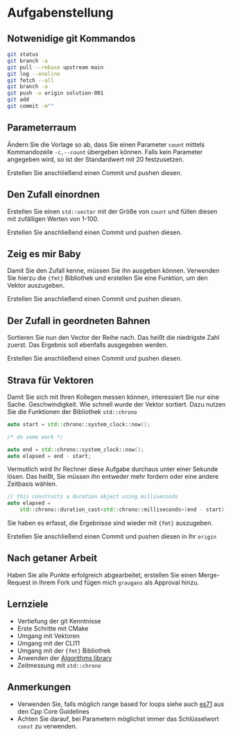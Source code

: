 # Aufgabenstellung


## Notwenidige git Kommandos

```sh
git status
git branch -a
git pull --rebase upstream main
git log --oneline
git fetch --all
git branch -a
git push -u origin solution-001
git add
git commit -m""
```

## Parameterraum

Ändern Sie die Vorlage so ab, dass Sie einen Parameter ``count`` mittels Kommandozeile ``-c,--count`` übergeben können. Falls kein Parameter angegeben wird, so ist der Standardwert mit 20 festzusetzen.

Erstellen Sie anschließend einen Commit und pushen diesen.

## Den Zufall einordnen

Erstellen Sie einen ``std::vector`` mit der Größe von ``count`` und füllen diesen mit zufälligen Werten von 1-100.

Erstellen Sie anschließend einen Commit und pushen diesen.

## Zeig es mir Baby

Damit Sie den Zufall kenne, müssen Sie ihn ausgeben können. Verwenden Sie hierzu die ``{fmt}`` Bibliothek und erstellen Sie eine Funktion, um den Vektor auszugeben.

Erstellen Sie anschließend einen Commit und pushen diesen.

## Der Zufall in geordneten Bahnen

Sortieren Sie nun den Vector der Reihe nach. Das heißt die niedrigste Zahl zuerst. Das Ergebnis soll ebenfalls ausgegeben werden.

Erstellen Sie anschließend einen Commit und pushen diesen.

## Strava für Vektoren

Damit Sie sich mit Ihren Kollegen messen können, interessiert Sie nur eine Sache. Geschwindigkeit. Wie schnell wurde der Vektor sortiert. Dazu nutzen Sie die Funktionen der Bibliothek ``std::chrono``

```cpp
auto start = std::chrono::system_clock::now();

/* do some work */

auto end = std::chrono::system_clock::now();
auto elapsed = end - start;
```

Vermutlich wird Ihr Rechner diese Aufgabe durchaus unter einer Sekunde lösen. Das heißt, Sie müssen ihn entweder mehr fordern oder eine andere Zeitbasis wählen.

```cpp
// this constructs a duration object using milliseconds
auto elapsed =
    std::chrono::duration_cast<std::chrono::milliseconds>(end - start);
```

Sie haben es erfasst, die Ergebnisse sind wieder mit ``{fmt}`` auszugeben.

Erstellen Sie anschließend einen Commit und pushen diesen in Ihr ``origin``

## Nach getaner Arbeit

Haben Sie alle Punkte erfolgreich abgearbeitet, erstellen Sie einen Merge-Request in Ihrem Fork und fügen mich ``graugans`` als Approval hinzu.

## Lernziele

- Vertiefung der git Kenntnisse
- Erste Schritte mit CMake
- Umgang mit Vektoren
- Umgang mit der CLI11
- Umgang mit der ``{fmt}`` Bibliothek
- Anwenden der [Algorithms library](https://en.cppreference.com/w/cpp/algorithm)
- Zeitmessung mit ``std::chrono``

## Anmerkungen

- Verwenden Sie, falls möglich range based for loops siehe auch [es71](https://isocpp.github.io/CppCoreGuidelines/CppCoreGuidelines#es71-prefer-a-range-for-statement-to-a-for-statement-when-there-is-a-choice) aus den Cpp Core Guidelines
- Achten Sie darauf, bei Parametern möglichst immer das Schlüsselwort ``const`` zu verwenden.
